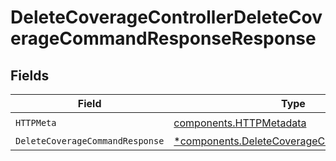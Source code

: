 # DeleteCoverageControllerDeleteCoverageCommandResponseResponse


## Fields

| Field                                                                                                 | Type                                                                                                  | Required                                                                                              | Description                                                                                           |
| ----------------------------------------------------------------------------------------------------- | ----------------------------------------------------------------------------------------------------- | ----------------------------------------------------------------------------------------------------- | ----------------------------------------------------------------------------------------------------- |
| `HTTPMeta`                                                                                            | [components.HTTPMetadata](../../models/components/httpmetadata.md)                                    | :heavy_check_mark:                                                                                    | N/A                                                                                                   |
| `DeleteCoverageCommandResponse`                                                                       | [*components.DeleteCoverageCommandResponse](../../models/components/deletecoveragecommandresponse.md) | :heavy_minus_sign:                                                                                    | N/A                                                                                                   |
